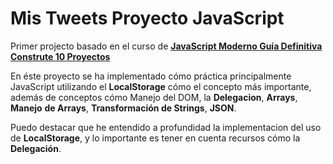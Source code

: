 # Mis Tweets Proyecto JavaScript

Primer projecto basado en el curso de  **[JavaScript Moderno Guía Definitiva Construte 10 Proyectos](https://www.udemy.com/course/javascript-moderno-guia-definitiva-construye-10-proyectos/ "JavaScript Moderno Guía Definitiva Construte 10 Proyectos")**

En éste proyecto se ha implementado cómo práctica principalmente JavaScript utilizando el **LocalStorage** cómo el concepto más importante, además de conceptos cómo Manejo del DOM, la **Delegacion**, **Arrays**, **Manejo** **de Arrays**, **Transformación de Strings**,  **JSON**.

Puedo destacar que he entendido a profundidad la implementacion del uso de **LocalStorage**, y lo importante es tener en cuenta recursos cómo la **Delegación**.
